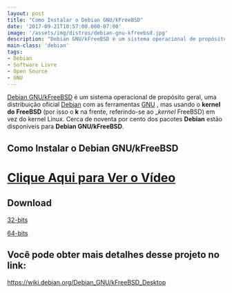```yaml
---
layout: post
title: "Como Instalar o Debian GNU/kFreeBSD"
date: '2017-09-21T10:57:00.000-07:00'
image: '/assets/img/distros/debian-gnu-kfreebsd.jpg'
description: "Debian GNU/kFreeBSD é um sistema operacional de propósito geral, uma distribuição oficial Debian com as ferramentas GNU , mas usando o kernel do FreeBSD"
main-class: 'debian'
tags:
- Debian
- Software Livre
- Open Source
- GNU
---
```



[Debian GNU/kFreeBSD](https://wiki.debian.org/Debian_GNU/kFreeBSD_Desktop) é um sistema operacional de propósito geral, uma distribuição oficial [Debian](http://www.debian.org/) com as ferramentas [GNU](http://www.gnu.org/) , mas usando o __kernel do FreeBSD__ (por isso o __k__ na frente, referindo-se ao __kernel_ FreeBSD) em vez do kernel Linux. Cerca de noventa por cento dos pacotes __Debian__ estão disponíveis para __Debian GNU/kFreeBSD__.

## Como Instalar o Debian GNU/kFreeBSD


# [Clique Aqui para Ver o Vídeo](https://www.youtube.com/watch?v=igURuqmXZI4)


## Download

[32-bits](https://cdimage.debian.org/mirror/cdimage/archive/jessie_di_rc3/kfreebsd-i386/iso-cd/)

[64-bits](https://cdimage.debian.org/mirror/cdimage/archive/jessie_di_rc3/kfreebsd-amd64/iso-dvd/)

## Você pode obter mais detalhes desse projeto no link:
<https://wiki.debian.org/Debian_GNU/kFreeBSD_Desktop>
